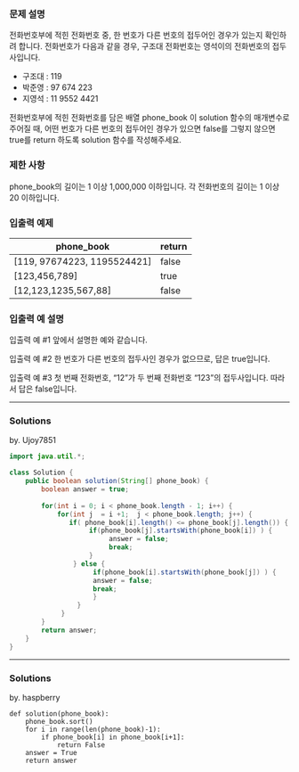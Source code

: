### 문제 설명
전화번호부에 적힌 전화번호 중, 한 번호가 다른 번호의 접두어인 경우가 있는지 확인하려 합니다.
전화번호가 다음과 같을 경우, 구조대 전화번호는 영석이의 전화번호의 접두사입니다.

- 구조대 : 119
- 박준영 : 97 674 223
- 지영석 : 11 9552 4421

전화번호부에 적힌 전화번호를 담은 배열 phone_book 이 solution 함수의 매개변수로 주어질 때, 어떤 번호가 다른 번호의 접두어인 경우가 있으면 false를 그렇지 않으면 true를 return 하도록 solution 함수를 작성해주세요.

### 제한 사항
phone_book의 길이는 1 이상 1,000,000 이하입니다.
각 전화번호의 길이는 1 이상 20 이하입니다.

### 입출력 예제
|phone_book|	return|
|--|--|
|[119, 97674223, 1195524421]	|false|
|[123,456,789]|	true|
|[12,123,1235,567,88]	|false|

### 입출력 예 설명
입출력 예 #1
앞에서 설명한 예와 같습니다.

입출력 예 #2
한 번호가 다른 번호의 접두사인 경우가 없으므로, 답은 true입니다.

입출력 예 #3
첫 번째 전화번호, “12”가 두 번째 전화번호 “123”의 접두사입니다. 따라서 답은 false입니다.

---
### Solutions

by. Ujoy7851

```java
import java.util.*;

class Solution {
    public boolean solution(String[] phone_book) {
        boolean answer = true;
        
        for(int i = 0; i < phone_book.length - 1; i++) {
            for(int j  = i +1;  j < phone_book.length; j++) {
               if( phone_book[i].length() <= phone_book[j].length()) {
                    if(phone_book[j].startsWith(phone_book[i]) ) {
                         answer = false;
                         break;
                    }
                } else {
                     if(phone_book[i].startsWith(phone_book[j]) ) {
                     answer = false;
                     break;
                     }
                 }
             }
        }
        return answer;
    }
}
```
---
### Solutions

by. haspberry

```python3
def solution(phone_book):
    phone_book.sort()
    for i in range(len(phone_book)-1):
        if phone_book[i] in phone_book[i+1]:            
            return False
    answer = True
    return answer
```
